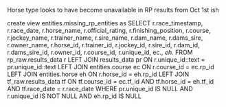 Horse type looks to have become unavailable in RP results from Oct 1st ish

create view entities.missing_rp_entities as
SELECT r.race_timestamp,
r.race_date,
r.horse_name,
r.official_rating,
r.finishing_position,
r.course,
r.jockey_name,
r.trainer_name,
r.sire_name,
r.dam_name,
r.dams_sire,
r.owner_name,
r.horse_id,
r.trainer_id,
r.jockey_id,
r.sire_id,
r.dam_id,
r.dams_sire_id,
r.owner_id,
r.course_id,
r.unique_id,
ec._,
eh._
FROM rp_raw.results_data r
LEFT JOIN results_data pr ON r.unique_id::text = pr.unique_id::text
LEFT JOIN entities.course ec ON r.course_id = ec.rp_id
LEFT JOIN entities.horse eh ON r.horse_id = eh.rp_id
LEFT JOIN tf_raw.results_data tf
ON tf.course_id = ec.tf_id
AND tf.horse_id = eh.tf_id
AND tf.race_date = r.race_date
WHERE pr.unique_id IS NULL
AND r.unique_id IS NOT NULL
AND eh.rp_id IS NULL
